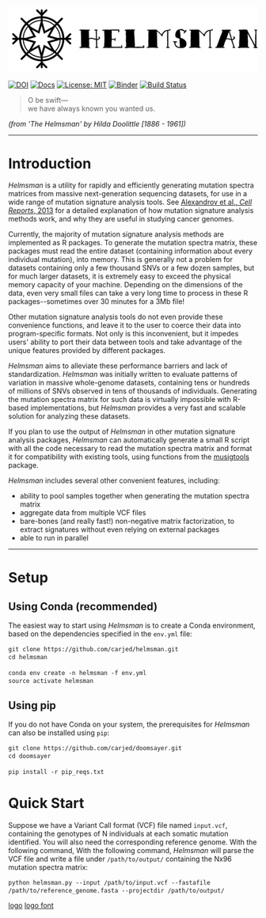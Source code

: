 ![](https://raw.githubusercontent.com/carjed/helmsman/master/assets/helmsman_logo2.png)

[![DOI](https://zenodo.org/badge/136064814.svg)](https://zenodo.org/badge/latestdoi/136064814) [![Docs](https://img.shields.io/badge/docs-latest-blue.svg)](http://www.jedidiahcarlson.com/docs/helmsman) [![License: MIT](https://img.shields.io/badge/license-MIT-blue.svg?style=flat)](https://opensource.org/licenses/MIT) [![Binder](https://img.shields.io/badge/launch-binder-d06681.svg?style=flat)](https://mybinder.org/v2/gh/carjed/helmsman/master) [![Build Status](https://travis-ci.org/carjed/helmsman.svg?branch=master)](https://travis-ci.org/carjed/helmsman)

> O be swift—<br />
we have always known you wanted us.

_(from 'The Helmsman' by Hilda Doolittle [1886 - 1961])_

------------------------------------

# Introduction

*Helmsman* is a utility for rapidly and efficiently generating mutation spectra matrices from massive next-generation sequencing datasets, for use in a wide range of mutation signature analysis tools. See [Alexandrov et al., _Cell Reports_, 2013](https://www.ncbi.nlm.nih.gov/pmc/articles/PMC3588146/) for a detailed explanation of how mutation signature analysis methods work, and why they are useful in studying cancer genomes.

Currently, the majority of mutation signature analysis methods are implemented as R packages. To generate the mutation spectra matrix, these packages must read the entire dataset (containing information about every individual mutation), into memory. This is generally not a problem for datasets containing only a few thousand SNVs or a few dozen samples, but for much larger datasets, it is extremely easy to exceed the physical memory capacity of your machine. Depending on the dimensions of the data, even very small files can take a very long time to process in these R packages--sometimes over 30 minutes for a 3Mb file!

Other mutation signature analysis tools do not even provide these convenience functions, and leave it to the user to coerce their data into program-specific formats. Not only is this inconvenient, but it impedes users' ability to port their data between tools and take advantage of the unique features provided by different packages.

*Helmsman* aims to alleviate these performance barriers and lack of standardization. *Helmsman* was initially written to evaluate patterns of variation in massive whole-genome datasets, containing tens or hundreds of millions of SNVs observed in tens of thousands of individuals. Generating the mutation spectra matrix for such data is virtually impossible with R-based implementations, but *Helmsman* provides a very fast and scalable solution for analyzing these datasets.

If you plan to use the output of *Helmsman* in other mutation signature analysis packages, *Helmsman* can automatically generate a small R script with all the code necessary to read the mutation spectra matrix and format it for compatibility with existing tools, using functions from the [musigtools](https://github.com/carjed/musigtools) package.

*Helmsman* includes several other convenient features, including:

- ability to pool samples together when generating the mutation spectra matrix
- aggregate data from multiple VCF files
- bare-bones (and really fast!) non-negative matrix factorization, to extract signatures without even relying on external packages
- able to run in parallel

------------------------------------

# Setup

## Using Conda (recommended)

The easiest way to start using *Helmsman* is to create a Conda environment, based on the dependencies specified in the `env.yml` file:

```{sh}
git clone https://github.com/carjed/helmsman.git
cd helmsman

conda env create -n helmsman -f env.yml
source activate helmsman
```

## Using pip

If you do not have Conda on your system, the prerequisites for *Helmsman* can also be installed using `pip`:

```{sh}
git clone https://github.com/carjed/doomsayer.git
cd doomsayer

pip install -r pip_reqs.txt
```

# Quick Start

Suppose we have a Variant Call format (VCF) file named `input.vcf`, containing the genotypes of N individuals at each somatic mutation identified. You will also need the corresponding reference genome. With the following command, With the following command, *Helmsman* will parse the VCF file and write a file under `/path/to/output/` containing the Nx96 mutation spectra matrix:

```{sh}
python helmsman.py --input /path/to/input.vcf --fastafile /path/to/reference_genome.fasta --projectdir /path/to/output/
```

<!-- ### Citation
If you use Helmsman in your research, please cite our [paper](#) (citation pending). -->

[logo](https://www.kisspng.com/png-computer-icons-icon-design-2740670/) [logo font](http://www.1001fonts.com/sailor-scrawl-font.html)

